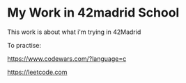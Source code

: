 # My Work in 42madrid School

This work is about what i'm trying in 42Madrid

To practise:

https://www.codewars.com/?language=c

https://leetcode.com

